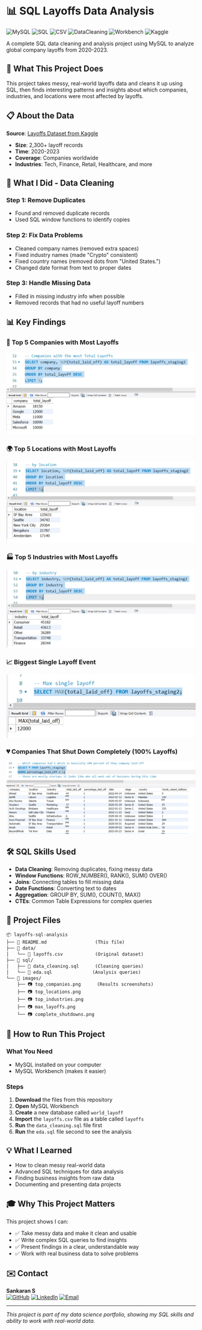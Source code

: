 # 📊 SQL Layoffs Data Analysis 

![MySQL](https://img.shields.io/badge/MySQL-4479A1?style=for-the-badge&logo=mysql&logoColor=white)
![SQL](https://img.shields.io/badge/SQL-336791?style=for-the-badge&logo=postgresql&logoColor=white)
![CSV](https://img.shields.io/badge/CSV-FFDD00?style=for-the-badge&logo=files&logoColor=black)
![DataCleaning](https://img.shields.io/badge/Data--Cleaning-4CAF50?style=for-the-badge&logo=simpleanalytics&logoColor=white)
![Workbench](https://img.shields.io/badge/MySQL%20Workbench-00758F?style=for-the-badge&logo=mysql&logoColor=white)
![Kaggle](https://img.shields.io/badge/Kaggle-20BEFF?style=for-the-badge&logo=kaggle&logoColor=white)


A complete SQL data cleaning and analysis project using MySQL to analyze global company layoffs from 2020-2023.

## 🎯 What This Project Does

This project takes messy, real-world layoffs data and cleans it up using SQL, then finds interesting patterns and insights about which companies, industries, and locations were most affected by layoffs.

## 📋 About the Data

**Source**: [Layoffs Dataset from Kaggle](https://www.kaggle.com/datasets/swaptr/layoffs-2022)

- **Size**: 2,300+ layoff records
- **Time**: 2020-2023
- **Coverage**: Companies worldwide
- **Industries**: Tech, Finance, Retail, Healthcare, and more


## 🧹 What I Did - Data Cleaning

### Step 1: Remove Duplicates

- Found and removed duplicate records
- Used SQL window functions to identify copies


### Step 2: Fix Data Problems

- Cleaned company names (removed extra spaces)
- Fixed industry names (made "Crypto" consistent)
- Fixed country names (removed dots from "United States.")
- Changed date format from text to proper dates


### Step 3: Handle Missing Data

- Filled in missing industry info when possible
- Removed records that had no useful layoff numbers


## 📊 Key Findings

### 🏢 Top 5 Companies with Most Layoffs
![output Screenshot](images/Top_5_companies_by_total_layoffs.jpg)

### 🌍 Top 5 Locations with Most Layoffs
![output Screenshot](images/Top_5_locations_by_total_layoffs.jpg)

### 🏭 Top 5 Industries with Most Layoffs
![output Screenshot](images/Top_5_industries_by_total_layoffs.jpg)

### 📈 Biggest Single Layoff Event
![output Screenshot](images/Max_single_layoff.jpg)

### 💔 Companies That Shut Down Completely (100% Layoffs)
![output Screenshot](images/Companies_with_100_percentage_layoffs.jpg)

## 🛠️ SQL Skills Used

- **Data Cleaning**: Removing duplicates, fixing messy data
- **Window Functions**: ROW_NUMBER(), RANK(), SUM() OVER()
- **Joins**: Connecting tables to fill missing data
- **Date Functions**: Converting text to dates
- **Aggregation**: GROUP BY, SUM(), COUNT(), MAX()
- **CTEs**: Common Table Expressions for complex queries


## 📁 Project Files

```
📦 layoffs-sql-analysis
├── 📄 README.md                  (This file)
├── 📂 data/
│   └── 📄 layoffs.csv            (Original dataset)
├── 📂 sql/
│   ├── 📄 data_cleaning.sql      (Cleaning queries)
│   └── 📄 eda.sql               (Analysis queries)
└── 📂 images/
    ├── 📷 top_companies.png      (Results screenshots)
    ├── 📷 top_locations.png
    ├── 📷 top_industries.png
    ├── 📷 max_layoffs.png
    └── 📷 complete_shutdowns.png
```


## 🚀 How to Run This Project

### What You Need

- MySQL installed on your computer
- MySQL Workbench (makes it easier)


### Steps

1. **Download** the files from this repository
2. **Open** MySQL Workbench
3. **Create** a new database called `world_layoff`
4. **Import** the `layoffs.csv` file as a table called `layoffs`
5. **Run** the `data_cleaning.sql` file first
6. **Run** the `eda.sql` file second to see the analysis

## 💡 What I Learned

- How to clean messy real-world data
- Advanced SQL techniques for data analysis
- Finding business insights from raw data
- Documenting and presenting data projects


## 🎓 Why This Project Matters

This project shows I can:

- ✅ Take messy data and make it clean and usable
- ✅ Write complex SQL queries to find insights
- ✅ Present findings in a clear, understandable way
- ✅ Work with real business data to solve problems


## ✉️ Contact

**Sankaran S**  
[![GitHub](https://img.shields.io/badge/GitHub-181717?style=for-the-badge&logo=github&logoColor=white)](https://github.com/sankaran-s2001) [![LinkedIn](https://img.shields.io/badge/LinkedIn-0077B5?style=for-the-badge&logo=linkedin&logoColor=white)](https://www.linkedin.com/in/sankaran-s21/) [![Email](https://img.shields.io/badge/Email-D14836?style=for-the-badge&logo=gmail&logoColor=white)](mailto:sankaran121101@gmail.com)

***

*This project is part of my data science portfolio, showing my SQL skills and ability to work with real-world data.*
